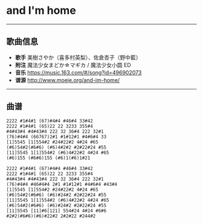 # and I'm home

---

## 歌曲信息

- **歌手** 美樹さやか（喜多村英梨）、佐倉杏子（野中藍）
- **附注** 魔法少女まどか☆マギカ / 魔法少女小圆 ED
- **音乐** https://music.163.com/#/song?id=496902073
- **谱源** http://www.moeje.org/and-im-home/

---

## 曲谱

```
2222 #1#4#1 (67)#4#4 #46#4 33#42
2222 #1#4#1 (65)22 22 3233 355#4 
#4#43#4 #4#43#4 222 32 36#4 222 32#1 
(76)#4#4 (66767)2#1 #1#12#1 #4#6#4 33
[1]5545 [1]554#2 #24#22#2 4#24 #65 
(#6)54#2(#6#6) (#6)4#2#2 #2#22#24 #55
[11]5545 1[1]554#2 (#6)4#22#2 4#24 #65 
(#6)155 (#6#6)155 (#6)1(#6)1#21

2222 #1#4#1 (67)#4#4 #46#4 33#42
2222 #1#4#1 (65)22 22 3233 355#4 
#4#43#4 #4#43#4 222 32 36#4 222 32#1 
(76)#4#4 #46#4#4 2#1 #1#12#1 #4#6#4 #43#4
[1]5545 [1]554#2 #24#22#2 4#24 #65 
(#6)54#2(#6#6) (#6)#24#2 #2#22#24 #55
[11]5545 1[1]554#2 (#6)4#22#2 4#24 #65 
(#6)54#2(#6#6) (#6)#24#2 #2#22#24 #55
[11]5545 [11]#6[121] 554#24 4#24 #6#6 
#2#2(#6#6)(#6)#22#2 2#2#22 #244#2
```


